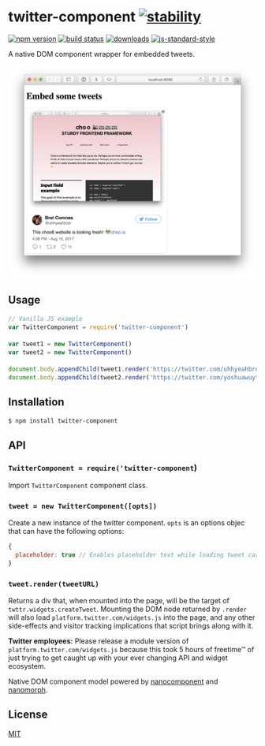 # twitter-component [![stability][0]][1]
[![npm version][2]][3] [![build status][4]][5]
[![downloads][8]][9] [![js-standard-style][10]][11]

A native DOM component wrapper for embedded tweets.

![](screenshot.png)

## Usage

```js
// Vanilla JS example
var TwitterComponent = require('twitter-component')

var tweet1 = new TwitterComponent()
var tweet2 = new TwitterComponent()

document.body.appendChild(tweet1.render('https://twitter.com/uhhyeahbret/status/897603426518876161'))
document.body.appendChild(tweet2.render('https://twitter.com/yoshuawuyts/status/895338700531535878'))

```

## Installation
```sh
$ npm install twitter-component
```
## API
### `TwitterComponent = require('twitter-component`)
Import `TwitterComponent` component class.

### `tweet = new TwitterComponent([opts])`
Create a new instance of the twitter component.  `opts` is an options objec that can have the following options:

```js
{
  placeholder: true // Enables placeholder text while loading tweet cards
}
```

### `tweet.render(tweetURL)`
Returns a div that, when mounted into the page, will be the target of `twttr.widgets.createTweet`.
Mounting the DOM node returned by `.render` will also load `platform.twitter.com/widgets.js` into the page, and any other side-effects and visitor tracking implications that script brings along with it.

**Twitter employees:** Please release a module version of `platform.twitter.com/widgets.js` because this took 5 hours of freetime™ of just trying to get caught up with your ever changing API and widget ecosystem.

Native DOM component model powered by [nanocomponent][nc] and [nanomorph][nm].

## License
[MIT](https://tldrlegal.com/license/mit-license)

[0]: https://img.shields.io/badge/stability-experimental-orange.svg?style=flat-square
[1]: https://nodejs.org/api/documentation.html#documentation_stability_index
[2]: https://img.shields.io/npm/v/twitter-component.svg?style=flat-square
[3]: https://npmjs.org/package/twitter-component
[4]: https://img.shields.io/travis/bcomnes/twitter-component/master.svg?style=flat-square
[5]: https://travis-ci.org/bcomnes/twitter-component
[8]: http://img.shields.io/npm/dm/twitter-component.svg?style=flat-square
[9]: https://npmjs.org/package/twitter-component
[10]: https://img.shields.io/badge/code%20style-standard-brightgreen.svg?style=flat-square
[11]: https://github.com/feross/standard
[bel]: https://github.com/shama/bel
[yoyoify]: https://github.com/shama/yo-yoify
[md]: https://github.com/patrick-steele-idem/morphdom
[210]: https://github.com/patrick-steele-idem/morphdom/pull/81
[nm]: https://github.com/yoshuawuyts/nanomorph
[ce]: https://github.com/yoshuawuyts/cache-element
[class]: https://developer.mozilla.org/en-US/docs/Web/JavaScript/Reference/Classes
[isSameNode]: https://github.com/choojs/nanomorph#caching-dom-elements
[onload]: https://github.com/shama/on-load
[choo]: https://github.com/choojs/choo
[nca]: https://github.com/choojs/nanocomponent-adapters
[nc]: https://github.com/choojs/nanocomponent
